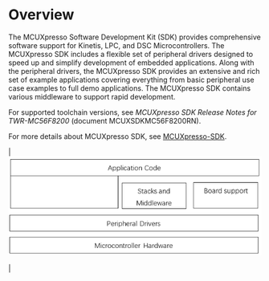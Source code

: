 # Overview

The MCUXpresso Software Development Kit \(SDK\) provides comprehensive software support for Kinetis, LPC, and DSC Microcontrollers. The MCUXpresso SDK includes a flexible set of peripheral drivers designed to speed up and simplify development of embedded applications. Along with the peripheral drivers, the MCUXpresso SDK provides an extensive and rich set of example applications covering everything from basic peripheral use case examples to full demo applications. The MCUXpresso SDK contains various middleware to support rapid development.

For supported toolchain versions, see *MCUXpresso SDK Release Notes for TWR-MC56F8200* \(document MCUXSDKMC56F8200RN\).

For more details about MCUXpresso SDK, see [MCUXpresso-SDK](http://www.nxp.com/products/software-and-tools/run-time-software/mcuxpresso-software-and-tools/mcuxpresso-software-development-kit-sdk:MCUXpresso-SDK).

|![](../images/ksdk_layers.png "MCUXpresso SDK layers")

|

